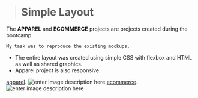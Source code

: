 
># Simple Layout

The **APPAREL** and **ECOMMERCE** projects are projects created during the bootcamp. 
```
My task was to reproduce the existing mockups. 
```
- The entire layout was created using simple CSS with flexbox and HTML as well as 
shared graphics.
- Apparel project is also responsive.



[apparel](https://github.com/infoshareacademy/jfddr5-project-html-css/tree/main/apparel).
![enter image description here](https://github.com/infoshareacademy/jfddr5-project-html-css/blob/main/apparel/design/desktop-design.jpg) 
[ecommerce](https://github.com/infoshareacademy/jfddr5-project-html-css/tree/main/ecommerce).
![enter image description here](https://github.com/infoshareacademy/jfddr5-project-html-css/blob/main/ecommerce/design/desktop-design.jpg)



